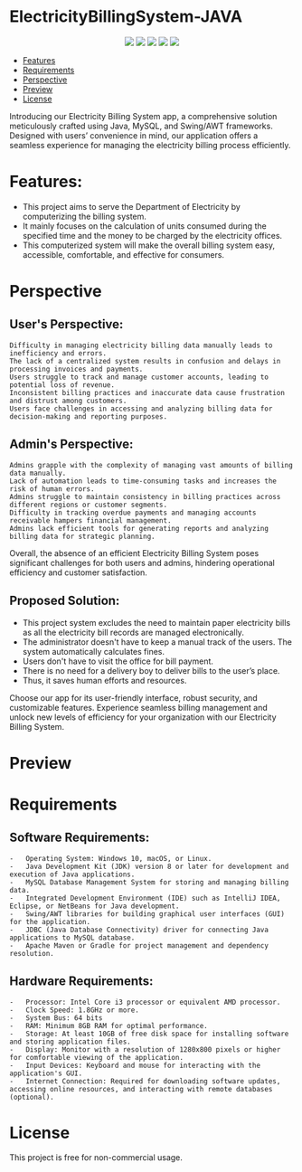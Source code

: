 # ElectricityBillingSystem-JAVA
<p align="center">
<img src="https://img.shields.io/badge/Author-sougatoroy3-ff69b4.svg?color=green" />
    <img src="https://img.shields.io/badge/JAVA-ff69b4.svg?color=blue" />
    <img src="https://img.shields.io/badge/SQL-ff69b4.svg?color=blue" />
    <img src="https://img.shields.io/github/repo-size/sougatoroy3/ElectricityBillingSystem-JAVA?color=orange">
    <img src="https://img.shields.io/github/stars/sougatoroy3/ElectricityBillingSystem-JAVA?style=social">
</p>

- [Features](#features)
- [Requirements](#Requirements)
- [Perspective](#perspective)
- [Preview](#preview)
- [License](#license)


Introducing our Electricity Billing System app, a comprehensive solution meticulously crafted using Java, MySQL, and Swing/AWT frameworks. Designed with users’ convenience in mind, our application offers a seamless experience for managing the electricity billing process efficiently. 
# Features:
  - This project aims to serve the Department of Electricity by computerizing the billing system.
  - It mainly focuses on the calculation of units consumed during the specified time and the money to be charged by the electricity offices.
  - This computerized system will make the overall billing system easy, accessible, comfortable, and effective for consumers.

# Perspective
## User's Perspective:
 	Difficulty in managing electricity billing data manually leads to inefficiency and errors.
  	The lack of a centralized system results in confusion and delays in processing invoices and payments.
 	Users struggle to track and manage customer accounts, leading to potential loss of revenue.
 	Inconsistent billing practices and inaccurate data cause frustration and distrust among customers.
  	Users face challenges in accessing and analyzing billing data for decision-making and reporting purposes.	
	
## Admin's Perspective:
  	Admins grapple with the complexity of managing vast amounts of billing data manually.
  	Lack of automation leads to time-consuming tasks and increases the risk of human errors.
  	Admins struggle to maintain consistency in billing practices across different regions or customer segments.
  	Difficulty in tracking overdue payments and managing accounts receivable hampers financial management.
  	Admins lack efficient tools for generating reports and analyzing billing data for strategic planning.
	
 Overall, the absence of an efficient Electricity Billing System poses significant challenges for both users and admins, hindering operational efficiency and customer satisfaction.

 
## Proposed Solution:
  -	This project system excludes the need to maintain paper electricity bills as all the electricity bill records are managed electronically.
  -	The administrator doesn't have to keep a manual track of the users. The system automatically calculates fines.
  -	Users don't have to visit the office for bill payment.
  -	There is no need for a delivery boy to deliver bills to the user’s place.
  -	Thus, it saves human efforts and resources.

Choose our app for its user-friendly interface, robust security, and customizable features. Experience seamless billing management and unlock new levels of efficiency for your organization with our Electricity Billing System.

# Preview


# Requirements
  ## Software Requirements:
    -	Operating System: Windows 10, macOS, or Linux.
    -	Java Development Kit (JDK) version 8 or later for development and execution of Java applications.
    -	MySQL Database Management System for storing and managing billing data.
    -	Integrated Development Environment (IDE) such as IntelliJ IDEA, Eclipse, or NetBeans for Java development.
    -	Swing/AWT libraries for building graphical user interfaces (GUI) for the application.
    -	JDBC (Java Database Connectivity) driver for connecting Java applications to MySQL database.
    -	Apache Maven or Gradle for project management and dependency resolution.
  ## Hardware Requirements:
    -	Processor: Intel Core i3 processor or equivalent AMD processor.
    -	Clock Speed: 1.8GHz or more.
    -	System Bus: 64 bits
    -	RAM: Minimum 8GB RAM for optimal performance.
    -	Storage: At least 10GB of free disk space for installing software and storing application files.
    -	Display: Monitor with a resolution of 1280x800 pixels or higher for comfortable viewing of the application.
    -	Input Devices: Keyboard and mouse for interacting with the application's GUI.
    -	Internet Connection: Required for downloading software updates, accessing online resources, and interacting with remote databases (optional).
# License

This project is free for non-commercial usage.
